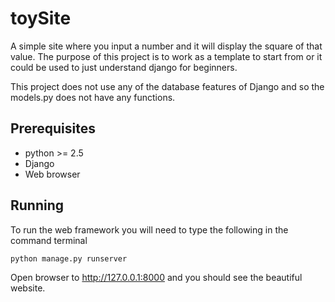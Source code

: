 # toySite

A simple site where you input a number and it will display the square of that value. The purpose of this project is to work as a template to start from or it could be used to just understand django for beginners.

This project does not use any of the database features of Django and so the models.py does not have any functions. 
## Prerequisites ##

- python >= 2.5
- Django 
- Web browser

## Running ##
To run the web framework you will need to type the following in the command terminal

```
python manage.py runserver
```

Open browser to http://127.0.0.1:8000 and you should see the beautiful website.